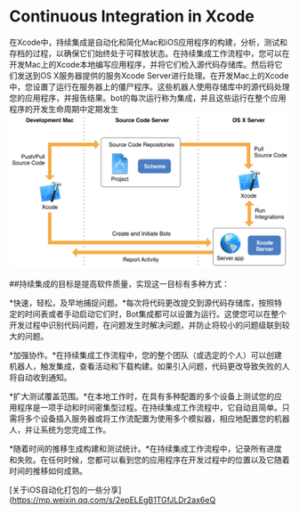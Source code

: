 # Continuous Integration in Xcode

在Xcode中，持续集成是自动化和简化Mac和iOS应用程序的构建，分析，测试和存档的过程，以确保它们始终处于可释放状态。在持续集成工作流程中，您可以在开发Mac上的Xcode本地编写应用程序，并将它们检入源代码存储库。然后将它们发送到OS X服务器提供的服务Xcode Server进行处理。在开发Mac上的Xcode中，您设置了运行在服务器上的僵尸程序。这些机器人使用存储库中的源代码处理您的应用程序，并报告结果。bot的每次运行称为集成，并且这些运行在整个应用程序的开发生命周期中定期发生
![](media/15193516410111/15193516796669.png)


##持续集成的目标是提高软件质量，实现这一目标有多种方式：

*快速，轻松，及早地捕捉问题。*每次将代码更改提交到源代码存储库，按照特定的时间表或者手动启动它们时，Bot集成都可以设置为运行。这使您可以在整个开发过程中识别代码问题，在问题发生时解决问题，并防止将较小的问题级联到较大的问题。

*加强协作。*在持续集成工作流程中，您的整个团队（或选定的个人）可以创建机器人，触发集成，查看活动和下载构​​建。如果引入问题，代码更改导致失败的人将自动收到通知。

*扩大测试覆盖范围。*在本地工作时，在具有多种配置的多个设备上测试您的应用程序是一项手动和时间密集型过程。在持续集成工作流程中，它自动且简单。只需将多个设备插入服务器或将工作流配置为使用多个模拟器，相应地配置您的机器人，并让系统为您完成工作。

*随着时间的推移生成构建和测试统计。*在持续集成工作流程中，记录所有进度和失败。在任何时候，您都可以看到您的应用程序在开发过程中的位置以及它随着时间的推移如何成熟。



[关于iOS自动化打包的一些分享](https://mp.weixin.qq.com/s/2epELEgB1TGfJLDr2ax6eQ

